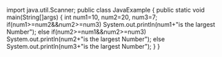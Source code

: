 import java.util.Scanner;
public class JavaExample
{
	public static void main(String[]args)
	{
	int num1=10, num2=20, num3=7;
	if(num1>=num2&&num2>=num3)
		System.out.println(num1+"is the largest Number");
	else if(num2>=num1&&num2>=num3)
		System.out.println(num2+"is the largest Number");
	else
		System.out.println(num3+"is the largest Number");
	}
}
